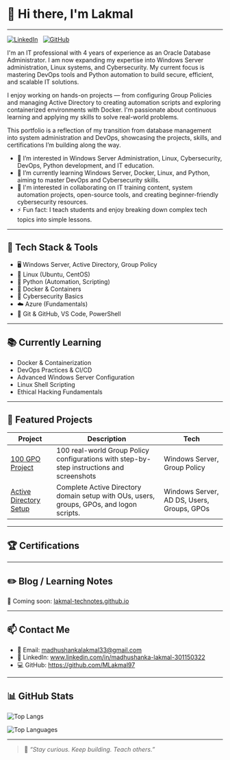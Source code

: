# 👋 Hi there, I'm Lakmal
---
[![LinkedIn](https://img.shields.io/badge/LinkedIn-blue?logo=linkedin&style=for-the-badge)](www.linkedin.com/in/madhushanka-lakmal-301150322/)&nbsp;&nbsp;&nbsp;[![GitHub](https://img.shields.io/badge/GitHub-black?logo=github&style=for-the-badge)](https://github.com/your-username)

I'm an IT professional with 4 years of experience as an Oracle Database Administrator. I am now expanding my expertise into Windows Server administration, Linux systems, and Cybersecurity. My current focus is mastering DevOps tools and Python automation to build secure, efficient, and scalable IT solutions.

I enjoy working on hands-on projects — from configuring Group Policies and managing Active Directory to creating automation scripts and exploring containerized environments with Docker. I'm passionate about continuous learning and applying my skills to solve real-world problems.

This portfolio is a reflection of my transition from database management into system administration and DevOps, showcasing the projects, skills, and certifications I’m building along the way.

- 👀 I’m interested in Windows Server Administration, Linux, Cybersecurity, DevOps, Python development, and IT education.
- 🌱 I’m currently learning Windows Server, Docker, Linux, and Python, aiming to master DevOps and Cybersecurity skills.
- 💞️ I'm interested in collaborating on IT training content, system automation projects, open-source tools, and creating beginner-friendly cybersecurity resources.
- ⚡ Fun fact: I teach students and enjoy breaking down complex tech topics into simple lessons.

---

## 🧰 Tech Stack & Tools

- 🖥️ Windows Server, Active Directory, Group Policy
- 🐧 Linux (Ubuntu, CentOS)
- 🐍 Python (Automation, Scripting)
- 🐳 Docker & Containers
- 🔐 Cybersecurity Basics
- ☁️ Azure (Fundamentals)
- 🧠 Git & GitHub, VS Code, PowerShell

---

## 📚 Currently Learning

- Docker & Containerization  
- DevOps Practices & CI/CD  
- Advanced Windows Server Configuration  
- Linux Shell Scripting  
- Ethical Hacking Fundamentals  

---

## 🚀 Featured Projects

| Project | Description | Tech |
|--------|-------------|------|
| [100 GPO Project](https://github.com/your-username/100-gpo-project) | 100 real-world Group Policy configurations with step-by-step instructions and screenshots | Windows Server, Group Policy |
| [Active Directory Setup](https://github.com/MLakmal97/active-directory-setup.git) | Complete Active Directory domain setup with OUs, users, groups, GPOs, and logon scripts. | Windows Server, AD DS, Users, Groups, GPOs |

<!--
| Project | Description | Tech |
|--------|-------------|------|
| [100 GPO Project](https://github.com/your-username/100-gpo-project) | 100 real-world Group Policy configurations with step-by-step instructions and screenshots | Windows Server, Group Policy |
| [Docker Labs](https://github.com/your-username/docker-lab) | Hands-on beginner Docker lab with containers and images | Docker, Linux |
| [Cybersecurity Notes](https://github.com/your-username/cybersecurity-basics) | Security practices, tools, and labs for beginners | Cybersecurity, Networking |
| [Python Automation Scripts](https://github.com/your-username/python-automation) | Daily automation scripts using Python | Python, Automation |
-->
---

## 🏆 Certifications
<!--
- ✅ [Python for Beginners – Udemy](./certifications/python-beginners.pdf)
- ✅ [Windows Server Administration – XYZ Institute](./certifications/windows-server.pdf)
- ✅ [Linux Essentials – Cisco NDG](./certifications/linux-essentials.pdf)
- ✅ [Cybersecurity Fundamentals – IBM SkillsBuild](./certifications/cybersecurity.pdf) -->

---

## ✏️ Blog / Learning Notes

<!-- I also write quick guides and learning notes on:
- Group Policy
- Server Administration
- Python tricks
- DevOps tools -->

📍 Coming soon: [lakmal-technotes.github.io](#)

---

## 📫 Contact Me

- 📧 Email: madhushankalakmal33@gmail.com
- 💼 LinkedIn: www.linkedin.com/in/madhushanka-lakmal-301150322 
- 💻 GitHub: https://github.com/MLakmal97

---

## 📊 GitHub Stats
<!--
![Lakmal's GitHub Stats](https://github-readme-stats.vercel.app/api?username=MLakmal97&show_icons=true&theme=tokyonight)
-->

![Top Langs](https://github-readme-stats.vercel.app/api/top-langs/?username=mlakmal97&layout=compact&theme=tokyonight)

![Top Languages](https://github-readme-stats.vercel.app/api/top-langs/?username=MLakmal97&layout=compact&theme=tokyonight)

---

> 🎯 *“Stay curious. Keep building. Teach others.”*


<!---
MLakmal97/MLakmal97 is a ✨ special ✨ repository because its `README.md` (this file) appears on your GitHub profile.
You can click the Preview link to view your changes.
--->
